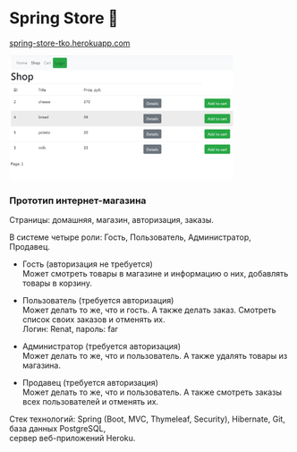 # Spring Store 🍃
[spring-store-tko.herokuapp.com](https://spring-store-tko.herokuapp.com/)

<img src="images/Screen2.png" width="400">

### Прототип интернет-магазина

Страницы: домашняя, магазин, авторизация, заказы.

В системе четыре роли: Гость, Пользователь, Администратор, Продавец.

- Гость (авторизация не требуется)\
Может смотреть товары в магазине и информацию о них, добавлять товары в корзину.

- Пользователь (требуется авторизация)\
Может делать то же, что и гость. А также делать заказ. Смотреть список своих заказов и отменять их.\
Логин: Renat, пароль: far 

- Администратор (требуется авторизация)\
Может делать то же, что и пользователь. А также удалять товары из магазина.

- Продавец (требуется авторизация)\
Может делать то же, что и пользователь. А также смотреть заказы всех пользователей и отменять их. 

Стек технологий: Spring (Boot, MVC, Thymeleaf, Security), Hibernate, Git, база данных PostgreSQL,\
сервер веб-приложений Heroku.  